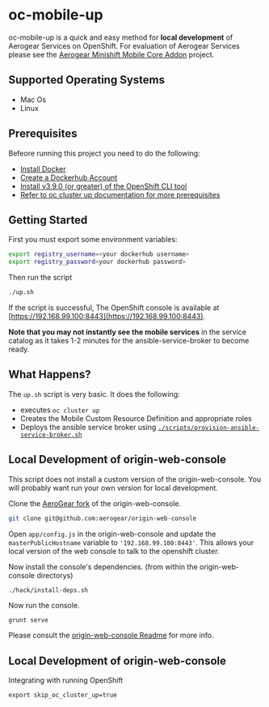 # oc-mobile-up

oc-mobile-up is a quick and easy method for __local development__ of Aerogear Services on OpenShift. For evaluation of Aerogear Services please see the [Aerogear Minishift Mobile Core Addon](https://github.com/aerogear/minishift-mobilecore-addon) project.

## Supported Operating Systems

* Mac Os
* Linux

## Prerequisites

Befeore running this project you need to do the following:

* [Install Docker](https://www.docker.com/community-edition)
* [Create a Dockerhub Account](https://hub.docker.com/)
* [Install v3.9.0 (or greater) of the OpenShift CLI tool](https://github.com/openshift/origin/releases/tag/v3.9.0)
* [Refer to oc cluster up documentation for more prerequisites](https://github.com/openshift/origin/blob/master/docs/cluster_up_down.md)

## Getting Started

First you must export some environment variables:

```bash
export registry_username=<your dockerhub username>
export registry_password<your dockerhub password>
```

Then run the script

```bash
./up.sh
```

If the script is successful, The OpenShift console is available at [https://192.168.99.100:8443](https://192.168.99.100:8443).

**Note that you may not instantly see the mobile services** in the service catalog as it takes 1-2 minutes for the ansible-service-broker to become ready.

## What Happens?

The `up.sh` script is very basic. It does the following:

* executes `oc cluster up`
* Creates the Mobile Custom Resource Definition and appropriate roles
* Deploys the ansible service broker using [`./scripts/provision-ansible-service-broker.sh`](provision-ansible-service-broker)

## Local Development of origin-web-console

This script does not install a custom version of the origin-web-console. You will probably want run your own version for local development.

Clone the [AeroGear fork](https://github.com/aerogear/origin-web-console) of the origin-web-console.

```bash
git clone git@github.com:aerogear/origin-web-console
```

Open `app/config.js` in the origin-web-console and update the `masterPublicHostname` variable to `'192.168.99.100:8443'`. This allows your local version of the web console to talk to the openshift cluster.

Now install the console's dependencies. (from within the origin-web-console directorys)

```bash
./hack/install-deps.sh
```

Now run the console.

```
grunt serve
```

Please consult the [origin-web-console Readme](https://github.com/openshift/origin-web-console) for more info.

## Local Development of origin-web-console

Integrating with running OpenShift 

```
export skip_oc_cluster_up=true
```